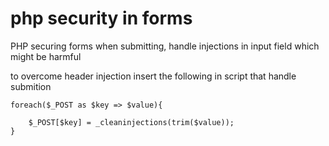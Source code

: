 # php security in forms
PHP securing forms when submitting, handle injections in input field which might be harmful

to overcome header injection insert the following in script that handle submition

    foreach($_POST as $key => $value){

        $_POST[$key] = _cleaninjections(trim($value));
    }
